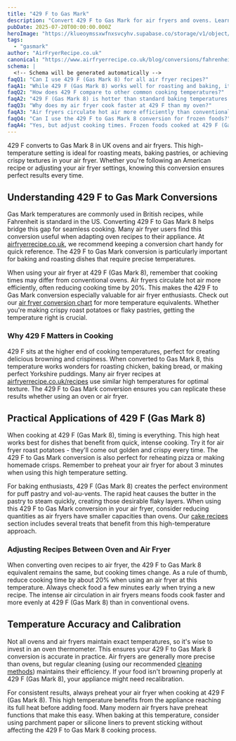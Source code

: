 ```yaml
---
title: "429 F to Gas Mark"
description: "Convert 429 F to Gas Mark for air fryers and ovens. Learn the exact Gas Mark equivalent and cooking tips for perfect results every time."
pubDate: 2025-07-20T00:00:00.000Z
heroImage: "https://klueoymssxwfnxsvcyhv.supabase.co/storage/v1/object/public/Shmucket/429-f-to-gas-mark.png"
tags:
  - "gasmark"
author: "AirFryerRecipe.co.uk"
canonical: "https://www.airfryerrecipe.co.uk/blog/conversions/fahrenheit-to-gas-mark/429-f-to-gas-mark"
schema: |
  <!-- Schema will be generated automatically -->
faqQ1: "Can I use 429 F (Gas Mark 8) for all air fryer recipes?"
faqA1: "While 429 F (Gas Mark 8) works well for roasting and baking, it's too high for delicate foods. Use lower temperatures for fish, eggs, or vegetables that might burn at this heat. Always check recipe recommendations first."
faqQ2: "How does 429 F compare to other common cooking temperatures?"
faqA2: "429 F (Gas Mark 8) is hotter than standard baking temperatures (usually Gas Mark 4-6) but cooler than maximum oven settings. It's ideal for quick roasting, puff pastry, or achieving extra crispiness in air fryer dishes."
faqQ3: "Why does my air fryer cook faster at 429 F than my oven?"
faqA3: "Air fryers circulate hot air more efficiently than conventional ovens, cooking food faster at the same temperature. That's why recipes using 429 F (Gas Mark 8) typically need 20% less time in an air fryer."
faqQ4: "Can I use the 429 F to Gas Mark 8 conversion for frozen foods?"
faqA4: "Yes, but adjust cooking times. Frozen foods cooked at 429 F (Gas Mark 8) may need longer than fresh ingredients. Always check packaging for specific instructions and turn food halfway through cooking for even results."
---
```

<p>429 F converts to Gas Mark 8 in UK ovens and air fryers. This high-temperature setting is ideal for roasting meats, baking pastries, or achieving crispy textures in your air fryer. Whether you're following an American recipe or adjusting your air fryer settings, knowing this conversion ensures perfect results every time.</p>

<h2>Understanding 429 F to Gas Mark Conversions</h2>
<p>Gas Mark temperatures are commonly used in British recipes, while Fahrenheit is standard in the US. Converting 429 F to Gas Mark 8 helps bridge this gap for seamless cooking. Many air fryer users find this conversion useful when adapting oven recipes to their appliance. At <a href=https://www.airfryerrecipe.co.uk>airfryerrecipe.co.uk</a>, we recommend keeping a conversion chart handy for quick reference. The 429 F to Gas Mark conversion is particularly important for baking and roasting dishes that require precise temperatures.</p>

<p>When using your air fryer at 429 F (Gas Mark 8), remember that cooking times may differ from conventional ovens. Air fryers circulate hot air more efficiently, often reducing cooking time by 20%. This makes the 429 F to Gas Mark conversion especially valuable for air fryer enthusiasts. Check out our <a href=https://www.airfryerrecipe.co.uk/air-fryer-conversion-chart>air fryer conversion chart</a> for more temperature equivalents. Whether you're making crispy roast potatoes or flaky pastries, getting the temperature right is crucial.</p>

<h3>Why 429 F Matters in Cooking</h3>
<p>429 F sits at the higher end of cooking temperatures, perfect for creating delicious browning and crispiness. When converted to Gas Mark 8, this temperature works wonders for roasting chicken, baking bread, or making perfect Yorkshire puddings. Many air fryer recipes at <a href=https://www.airfryerrecipe.co.uk/recipes>airfryerrecipe.co.uk/recipes</a> use similar high temperatures for optimal texture. The 429 F to Gas Mark conversion ensures you can replicate these results whether using an oven or air fryer.</p>

<h2>Practical Applications of 429 F (Gas Mark 8)</h2>
<p>When cooking at 429 F (Gas Mark 8), timing is everything. This high heat works best for dishes that benefit from quick, intense cooking. Try it for air fryer roast potatoes - they'll come out golden and crispy every time. The 429 F to Gas Mark conversion is also perfect for reheating pizza or making homemade crisps. Remember to preheat your air fryer for about 3 minutes when using this high temperature setting.</p>

<p>For baking enthusiasts, 429 F (Gas Mark 8) creates the perfect environment for puff pastry and vol-au-vents. The rapid heat causes the butter in the pastry to steam quickly, creating those desirable flaky layers. When using this 429 F to Gas Mark conversion in your air fryer, consider reducing quantities as air fryers have smaller capacities than ovens. Our <a href=https://www.airfryerrecipe.co.uk/recipe-category/cakes>cake recipes</a> section includes several treats that benefit from this high-temperature approach.</p>

<h3>Adjusting Recipes Between Oven and Air Fryer</h3>
<p>When converting oven recipes to air fryer, the 429 F to Gas Mark 8 equivalent remains the same, but cooking times change. As a rule of thumb, reduce cooking time by about 20% when using an air fryer at this temperature. Always check food a few minutes early when trying a new recipe. The intense air circulation in air fryers means foods cook faster and more evenly at 429 F (Gas Mark 8) than in conventional ovens.</p>

<h2>Temperature Accuracy and Calibration</h2>
<p>Not all ovens and air fryers maintain exact temperatures, so it's wise to invest in an oven thermometer. This ensures your 429 F to Gas Mark 8 conversion is accurate in practice. Air fryers are generally more precise than ovens, but regular cleaning (using our recommended <a href=https://www.airfryerrecipe.co.uk/air-fryer-cleaner>cleaning methods</a>) maintains their efficiency. If your food isn't browning properly at 429 F (Gas Mark 8), your appliance might need recalibration.</p>

<p>For consistent results, always preheat your air fryer when cooking at 429 F (Gas Mark 8). This high temperature benefits from the appliance reaching its full heat before adding food. Many modern air fryers have preheat functions that make this easy. When baking at this temperature, consider using parchment paper or silicone liners to prevent sticking without affecting the 429 F to Gas Mark 8 cooking process.</p>
